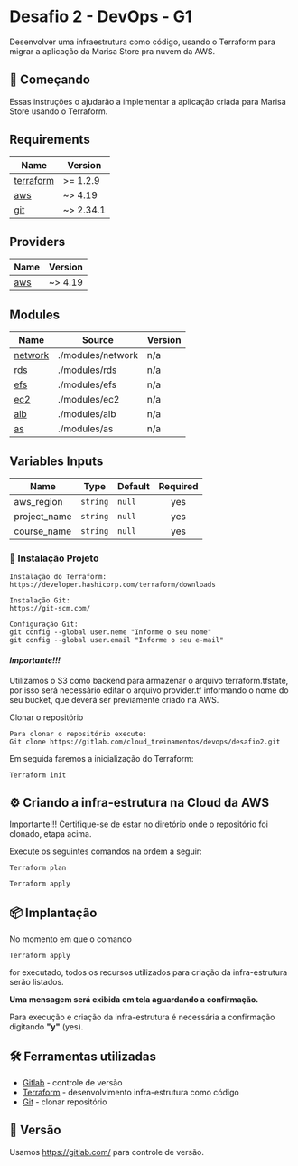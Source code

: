 # Desafio 2 - DevOps - G1

Desenvolver uma infraestrutura como código, usando o Terraform para migrar a aplicação da Marisa Store pra nuvem da AWS.

## 🚀 Começando

Essas instruções o ajudarão a implementar a aplicação criada para Marisa Store usando o Terraform.

## Requirements

| Name | Version |
|------|---------|
| <a name="requirement_terraform"></a> [terraform](#requirement\_terraform) | >= 1.2.9 |
| <a name="requirement_aws"></a> [aws](#requirement\_aws) | ~> 4.19 |
| <a name="git"></a> [git](#requirement\_git) | ~> 2.34.1 |

## Providers

| Name | Version |
|------|---------|
| <a name="provider_aws"></a> [aws](#provider\_aws) | ~> 4.19 |

## Modules

| Name | Source | Version |
|------|--------|---------|
| <a name="module_network"></a> [network](#module\network) | ./modules/network | n/a |
| <a name="module_rds"></a> [rds](#module\rds) | ./modules/rds | n/a |
| <a name="module_efs"></a> [efs](#module\efs) | ./modules/efs | n/a |
| <a name="module_ec2"></a> [ec2](#module\ec2) | ./modules/ec2 | n/a |
| <a name="module_alb"></a> [alb](#module\alb) | ./modules/alb | n/a |
| <a name="module_as"></a>  [as](#module\as)   | ./modules/as  | n/a |


## Variables Inputs

| Name | Type | Default | Required |
|------|------|---------|:--------:|
| <a name="aws_region"></a> aws_region | `string` | `null` | yes |
| <a name="project_name"></a> project_name | `string` | `null` | yes |
| <a name="course_name"></a> course_name | `string` | `null` | yes |


### 🔧 Instalação Projeto

```
Instalação do Terraform:
https://developer.hashicorp.com/terraform/downloads

Instalação Git:
https://git-scm.com/

Configuração Git:
git config --global user.neme "Informe o seu nome"
git config --global user.email "Informe o seu e-mail"

```

#### ***Importante!!!***

Utilizamos o S3 como backend para armazenar o arquivo terraform.tfstate, por isso será necessário editar o arquivo provider.tf informando o nome do seu bucket, que deverá ser previamente criado na AWS.


Clonar o repositório
```
Para clonar o repositório execute:
Git clone https://gitlab.com/cloud_treinamentos/devops/desafio2.git
```

Em seguida faremos a inicialização do Terraform:

```
Terraform init
```

## ⚙️ Criando a infra-estrutura na Cloud da AWS

Importante!!!
Certifique-se de estar no diretório onde o repositório foi clonado, etapa acima.

Execute os seguintes comandos na ordem a seguir:

```
Terraform plan
```
```
Terraform apply
```

## 📦 Implantação

No momento em que o comando

```
Terraform apply
```

 for executado, todos os recursos utilizados para criação da infra-estrutura serão listados.

**Uma mensagem será exibida em tela aguardando a confirmação.**

Para execução e criação da infra-estrutura é necessária a confirmação digitando **"y"** (yes).

## 🛠️ Ferramentas utilizadas

* [Gitlab](https://gitlab.com/) - controle de versão
* [Terraform](https://developer.hashicorp.com/terraform/downloads) - desenvolvimento infra-estrutura como código
* [Git](https://git-scm.com/) - clonar repositório

## 📌 Versão

Usamos https://gitlab.com/ para controle de versão. 


